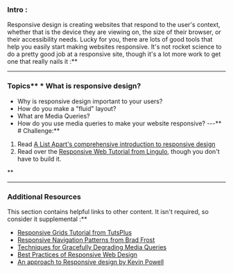 ### Intro :
>
Responsive design is creating websites that respond to the user's context, whether that is the device they are viewing on, the size of their browser, or their accessibility needs.  Lucky for you, there are lots of good tools that help you easily start making websites responsive.  It's not rocket science to do a pretty good job at a responsive site, though it's a lot more work to get one that really nails it :**



---


### Topics** * What is responsive design?
* Why is responsive design important to your users?
* How do you make a "fluid" layout?
* What are Media Queries?
* How do you use media queries to make your website responsive?
---** # Challenge:** <div class="lesson-content__panel" markdown="1">
1. Read [A List Apart's comprehensive introduction to responsive design](http://alistapart.com/article/responsive-web-design)
2. Read over the [Responsive Web Tutorial from Lingulo](https://web.archive.org/web/20200401203302/https://www.lingulo.com/tutorials/css/how-to-build-a-html5-website-from-scratch), though you don't have to build it.
</div>** 

---


### Additional Resources
This section contains helpful links to other content. It isn't required, so consider it supplemental :**



* [Responsive Grids Tutorial from TutsPlus](http://webdesign.tutsplus.com/tutorials/htmlcss-tutorials/a-basic-responsive-grid-plus-handy-css3-media-query-reporter/)
* [Responsive Navigation Patterns from Brad Frost](https://bradfrost.com/blog/post/responsive-nav-patterns/)
* [Techniques for Gracefully Degrading Media Queries](http://coding.smashingmagazine.com/2011/08/10/techniques-for-gracefully-degrading-media-queries/)
* [Best Practices of Responsive Web Design](https://medium.com/level-up-web/best-practices-of-responsive-web-design-6da8578f65c4)
* [An approach to Responsive design by Kevin Powell](https://www.youtube.com/watch?v=0ohtVzCSHqs)
